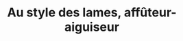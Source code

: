 ---
title: "Au style des lames, affûteur-aiguiseur"
url: /bouxwiller/au-style-des-lames-affuteur-aiguiseur/
shop: matériel informatique
---